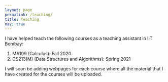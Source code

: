 ```yaml
---
layout: page
permalink: /teaching/
title: Teaching
nav: true
---
```


I have helped teach the following courses as a teaching assistant in IIT Bombay:
1. MA109 (Calculus): Fall 2020
2. CS213(M) (Data Structures and Algorithms): Spring 2021

I will soon be adding webpages for each course where all the material that I have created for the courses will be uploaded.
